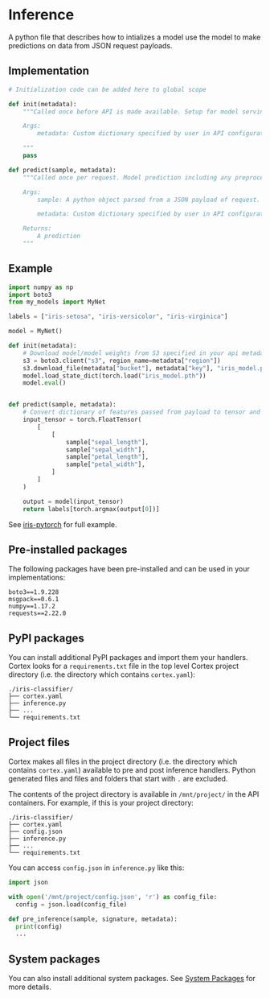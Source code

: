 # Inference

A python file that describes how to intializes a model use the model to make predictions on data from JSON request payloads.

## Implementation

```python
# Initialization code can be added here to global scope

def init(metadata):
    """Called once before API is made available. Setup for model serving such as initializing the model or downloading vocabulary should be done here.

    Args:
        metadata: Custom dictionary specified by user in API configuration.

    """
    pass

def predict(sample, metadata):
    """Called once per request. Model prediction including any preprocessing of request payload and postprocessing of model output should be done here.

    Args:
        sample: A python object parsed from a JSON payload of request.

        metadata: Custom dictionary specified by user in API configuration.

    Returns:
        A prediction
    """
```

## Example

```python
import numpy as np
import boto3
from my_models import MyNet

labels = ["iris-setosa", "iris-versicolor", "iris-virginica"]

model = MyNet()

def init(metadata):
    # Download model/model weights from S3 specified in your api metadata and initialize your model.
    s3 = boto3.client("s3", region_name=metadata["region"])
    s3.download_file(metadata["bucket"], metadata["key"], "iris_model.pth")
    model.load_state_dict(torch.load("iris_model.pth"))
    model.eval()


def predict(sample, metadata):
    # Convert dictionary of features passed from payload to tensor and pass it in to your model. Convert the model output to a label.
    input_tensor = torch.FloatTensor(
        [
            [
                sample["sepal_length"],
                sample["sepal_width"],
                sample["petal_length"],
                sample["petal_width"],
            ]
        ]
    )

    output = model(input_tensor)
    return labels[torch.argmax(output[0])]
```

See [iris-pytorch](https://github.com/cortexlabs/cortex/blob/master/examples/iris-pytorch) for full example.

## Pre-installed packages

The following packages have been pre-installed and can be used in your implementations:

```text
boto3==1.9.228
msgpack==0.6.1
numpy==1.17.2
requests==2.22.0
```

## PyPI packages

You can install additional PyPI packages and import them your handlers. Cortex looks for a `requirements.txt` file in the top level Cortex project directory (i.e. the directory which contains `cortex.yaml`):

```text
./iris-classifier/
├── cortex.yaml
├── inference.py
├── ...
└── requirements.txt
```

## Project files

Cortex makes all files in the project directory (i.e. the directory which contains `cortex.yaml`) available to pre and post inference handlers. Python generated files and files and folders that start with `.` are excluded.

The contents of the project directory is available in `/mnt/project/` in the API containers. For example, if this is your project directory:

```text
./iris-classifier/
├── cortex.yaml
├── config.json
├── inference.py
├── ...
└── requirements.txt
```

You can access `config.json` in `inference.py` like this:

```python
import json

with open('/mnt/project/config.json', 'r') as config_file:
  config = json.load(config_file)

def pre_inference(sample, signature, metadata):
  print(config)
  ...
```

## System packages

You can also install additional system packages. See [System Packages](system-packages.md) for more details.
